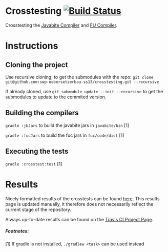 # Crosstesting [![Build Status](https://travis-ci.org/swp-uebersetzerbau-ss13/crosstesting.png?branch=master)](https://travis-ci.org/swp-uebersetzerbau-ss13/crosstesting)


Crosstesting the [Javabite Compiler](https://github.com/swp-uebersetzerbau-ss13/javabite) 
and [FU Compiler](https://github.com/swp-uebersetzerbau-ss13/fuc).

# Instructions

## Cloning the project

Use recursive cloning, to get the submodules with the repo: 
`git clone git@github.com:swp-uebersetzerbau-ss13/crosstesting.git --recursive`

If already cloned, use `git submodule update --init --recursive` to get the submodules to 
update to the commited version.

## Building the compilers
`gradle :jbJars` to build the javabite jars in `javabite/bin` [1]

`gradle :fucJars` to build the fuc jars in `fuc/code/dist` [1]

## Executing the tests
`gradle :crosstest:test` [1]

# Results
Nicely formatted results of the crosstests can be found 
[here](http://swp-uebersetzerbau-ss13.github.io/crosstesting/results.html).
This results page is updated manually, it therefore does not necessarily reflect the current stage of the repository.

Always up-to-date results can be found on the [Travis CI Project Page](https://github.com/swp-uebersetzerbau-ss13/crosstesting).


##### Footnotes:
[1] If gradle is not installed, `./gradlew <task>` can be used instead
